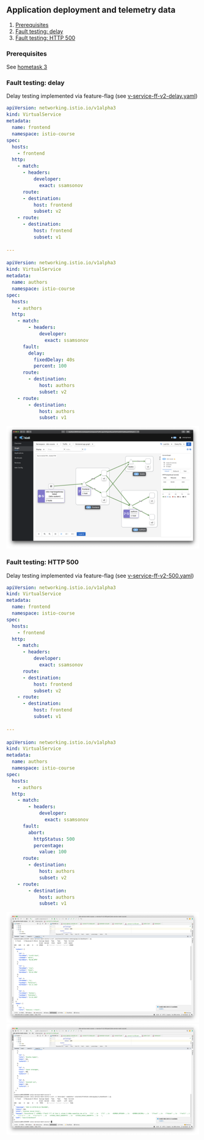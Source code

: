 ## Application deployment and telemetry data

1. [Prerequisites](#Prerequisites)
1. [Fault testing: delay](#delay)
1. [Fault testing: HTTP 500](#http500)

<a name="Prerequisites"></a>
### Prerequisites
See [hometask 3](../h3/README.md)

<a name="delay"></a>
### Fault testing: delay
Delay testing implemented via feature-flag (see [v-service-ff-v2-delay.yaml](k8s/virtual-service/v-service-ff-v2-delay.yaml))
```yaml
apiVersion: networking.istio.io/v1alpha3
kind: VirtualService
metadata:
  name: frontend
  namespace: istio-course
spec:
  hosts:
    - frontend
  http:
    - match:
      - headers:
          developer:
            exact: ssamsonov
      route:
      - destination:
          host: frontend
          subset: v2
    - route:
      - destination:
          host: frontend
          subset: v1

---

apiVersion: networking.istio.io/v1alpha3
kind: VirtualService
metadata:
  name: authors
  namespace: istio-course
spec:
  hosts:
    - authors
  http:
    - match:
        - headers:
            developer:
              exact: ssamsonov
      fault:
        delay:
          fixedDelay: 40s
          percent: 100
      route:
        - destination:
            host: authors
            subset: v2
    - route:
        - destination:
            host: authors
            subset: v1

```
![screenshots/vs-fault-delay-graph.png](screenshots/vs-fault-delay-graph.png)

<a name="http500"></a>
### Fault testing: HTTP 500
Delay testing implemented via feature-flag (see [v-service-ff-v2-500.yaml](k8s/virtual-service/v-service-ff-v2-500.yaml))
```yaml
apiVersion: networking.istio.io/v1alpha3
kind: VirtualService
metadata:
  name: frontend
  namespace: istio-course
spec:
  hosts:
    - frontend
  http:
    - match:
      - headers:
          developer:
            exact: ssamsonov
      route:
      - destination:
          host: frontend
          subset: v2
    - route:
      - destination:
          host: frontend
          subset: v1

---

apiVersion: networking.istio.io/v1alpha3
kind: VirtualService
metadata:
  name: authors
  namespace: istio-course
spec:
  hosts:
    - authors
  http:
    - match:
        - headers:
            developer:
              exact: ssamsonov
      fault:
        abort:
          httpStatus: 500
          percentage:
            value: 100
      route:
        - destination:
            host: authors
            subset: v2
    - route:
        - destination:
            host: authors
            subset: v1
```

![screenshots/vs-fault-500-v1.png](screenshots/vs-fault-500-v1.png)
![screenshots/vs-fault-500-v2.png](screenshots/vs-fault-500-v2.png)